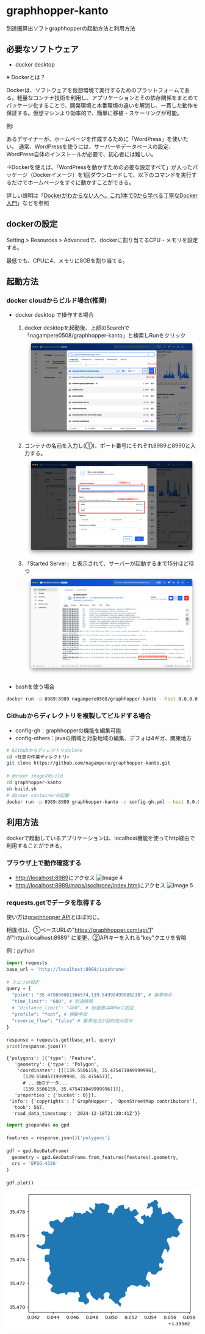 # graphhopper-kanto

到達圏算出ソフトgraphhopperの起動方法と利用方法

## 必要なソフトウェア
- docker desktop

※ Dockerとは？

Dockerは、ソフトウェアを仮想環境で実行するためのプラットフォームである。軽量なコンテナ技術を利用し、アプリケーションとその依存関係をまとめてパッケージ化することで、開発環境と本番環境の違いを解消し、一貫した動作を保証する。仮想マシンより効率的で、簡単に移植・スケーリングが可能。

例:

あるデザイナーが、ホームページを作成するために「WordPress」を使いたい。
通常、WordPressを使うには、サーバーやデータベースの設定、WordPress自体のインストールが必要で、初心者には難しい。

→Dockerを使えば、「WordPressを動かすための必要な設定すべて」が入ったパッケージ（Dockerイメージ）を1回ダウンロードして、以下のコマンドを実行するだけでホームページをすぐに動かすことができる。

詳しい説明は「[Dockerがわからない人へ。これ1本で0から学べる丁寧なDocker入門](https://qiita.com/Sicut_study/items/4f301d000ecee98e78c9)」などを参照

## dockerの設定
Setting > Resources > Advancedで、dockerに割り当てるCPU・メモリを設定する。

最低でも、CPUに4、メモリに8GBを割り当てる。

## 起動方法
### docker cloudからビルド場合(推奨)

- docker desktop で操作する場合
  1. docker desktopを起動後、上部のSearchで「nagampere0508/graphhopper-kanto」と検索しRunをクリック
  ![Image 1](pic_docker_desktop_1.png)
  2. コンテナの名前を入力し(①)、ポート番号にそれぞれ8989と8990と入力する。
  ![Image 2](pic_docker_desktop_2.png)
  3. 「Started Server」と表示されて、サーバーが起動するまで15分ほど待つ
  ![Image 3](pic_docker_desktop_3.png)

- bashを使う場合
```bash
docker run -p 8989:8989 nagampere0508/graphhopper-kanto --host 0.0.0.0
```

### Githubからディレクトリを複製してビルドする場合
- config-gh：graphhopperの機能を編集可能
- config-others：javaの領域と対象地域の編集、デフォは4ギガ、関東地方
```bash
# Githubからディレクトリのclone
cd <任意の作業ディレクトリ>
git clone https://github.com/nagampere/graphhopper-kanto.git

# docker imageのbuild
cd graphhopper-kanto
sh build.sh 
# docker containerの起動
docker run -p 8989:8989 graphhopper-kanto -c config-gh.yml --host 0.0.0.0
```

## 利用方法
dockerで起動しているアプリケーションは、localhost機能を使ってhttp経由で利用することができる。

### ブラウザ上で動作確認する
- [http://localhost:8989](http://localhost:8989)にアクセス
![Image 4](pic_test_1.png)
- [http://localhost:8989/maps/isochrone/index.html](http://localhost:8989/maps/isochrone/index.html)にアクセス
![Image 5](pic_test_2.png)

### requests.getでデータを取得する
使い方は[graphhopper API](https://docs.graphhopper.com)とほぼ同じ。

相違点は、①ベースURLの"https://graphhopper.com/api/1" が"http://localhost:8989" に変更、②APIキーを入れる"key"クエリを省略

例：python
``` python
import requests
base_url = 'http://localhost:8989/isochrone'

# クエリの設定
query = {
  "point": "35.475090001366574,139.54998499885238", # 基準地点
  "time_limit": "600", # 到達時間
  # "distance_limit": "400", # 到達圏は400mに設定
  "profile": "foot", # 移動手段
  "reverse_flow": "false" # 基準地点が目的地か否か
}

response = requests.get(base_url, query)
print(response.json())
```

```
{'polygons': [{'type': 'Feature',
   'geometry': {'type': 'Polygon',
    'coordinates': [[[139.5506159, 35.475471049999996],
      [139.55045719999998, 35.4756573],
      # ...他のデータ...
      [139.5506159, 35.475471049999996]]]},
   'properties': {'bucket': 0}}],
 'info': {'copyrights': ['GraphHopper', 'OpenStreetMap contributors'],
  'took': 567,
  'road_data_timestamp': '2024-12-18T21:20:41Z'}}
```

```python
import geopandas as gpd

features = response.json()['polygons']

gdf = gpd.GeoDataFrame(
  geometry = gpd.GeoDataFrame.from_features(features).geometry,
  crs = 'EPSG:4326'
)

gdf.plot()
```
![Image 6](pic_test_3.png)